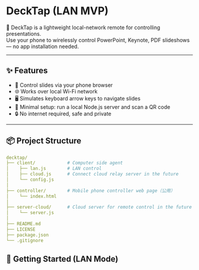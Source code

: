 # DeckTap (LAN MVP)

📡 DeckTap is a lightweight local-network remote for controlling presentations.  
Use your phone to wirelessly control PowerPoint, Keynote, PDF slideshows — no app installation needed.

---

## ✨ Features

- 📱 Control slides via your phone browser
- 🌐 Works over local Wi-Fi network
- 🖥 Simulates keyboard arrow keys to navigate slides
- 🚀 Minimal setup: run a local Node.js server and scan a QR code
- 🔒 No internet required, safe and private

---

## 📦 Project Structure
```yaml
decktap/
├── client/            # Computer side agent
│    ├── lan.js        # LAN control
│    ├── cloud.js      # Connect cloud relay server in the future
│    └── config.js
│
├── controller/        # Mobile phone controller web page（公用）
│    └── index.html
│
├── server-cloud/      # Cloud server for remote control in the future
│    └── server.js
│
├── README.md
├── LICENSE
├── package.json
└── .gitignore
```

## 🚀 Getting Started (LAN Mode)